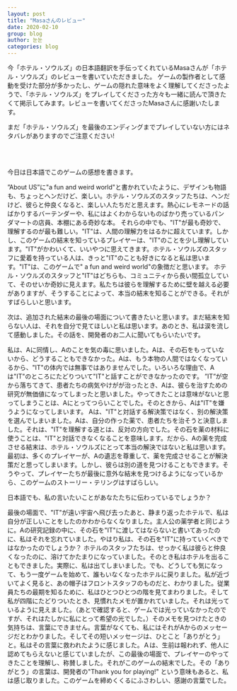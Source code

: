 ```yaml
---
layout: post
title: "Masaさんのレビュー"
date: 2020-02-10
group: blog
author: 눈눈
categories: blog
---
```



 今「ホテル・ソウルズ」の日本語翻訳を手伝ってくれているMasaさんが「ホテル・ソウルズ」のレビューを書いていただきました。 ゲームの製作者として感動を受けた部分が多かったし、ゲームの隠れた意味をよく理解してくださったようで、「ホテル・ソウルズ」をプレイしてくださった方々も一緒に読んで頂きたくて掲示してみます。レビューを書いてくださったMasaさんに感謝いたします。

まだ「ホテル・ソウルズ」を最後のエンディングまでプレイしていない方にはネタバレがありますのでご注意ください!



<br>
<br>



 今日は日本語でこのゲームの感想を書きます。

 ”About US”に"a fun and weird world"と書かれていたように、デザインも物語も、ちょっとヘンだけど、楽しい。ホテル・ソウルズのスタッフたちは、ヘンだけど、彼らと仲良くなると、楽しい人たちだと思えます。熱心にレモネードの話ばかりするバーテンダーや、私にはよくわからないものばかり売っているパンダマートの店員、本棚にある奇妙な本。
 それらの中でも、"IT"が最も奇妙で、理解するのが最も難しい。"IT"は、人間の理解力をはるかに超えています。しかし、このゲームの結末を知っているプレイヤーは、"IT"のことを少し理解しています。"IT"がかわいくて、いいやつに思えてきます。ホテル・ソウルズのスタッフに愛着を持っている人は、きっと"IT"のことも好きになると私は思います。"IT"は、このゲームで" a fun and weird world"の象徴だと思います。
 ホテル・ソウルズのスタッフと"IT"はどちらも、コミュニティから長い間孤立していて、そのせいか奇妙に見えます。私たちは彼らを理解するために壁を越える必要がありますが、そうすることによって、本当の結末を知ることができる。それがすばらしいと思います。

 次は、追加された結末の最後の場面について書きたいと思います。まだ結末を知らない人は、それを自分で見てほしいと私は思います。あのとき、私は涙を流して感動しました。その話を、開発者のお二人に聞いてもらいたいです。

 私は、Aに同情し、Aのことを気の毒に思いました。Aは、その石をもっていないから、どうすることもできなかった。Aは、もう本物の人間ではなくなっているから、"IT"の体内では無事ではありませんでした。いろいろな理由で、Aは"IT"のところにたどりついて"IT"と話すことができなかったのです。
 ”IT”が空から落ちてきて、患者たちの病気やけがが治ったとき、Aは、彼らを治すための研究が無価値になってしまったと思いました。やってきたことは意味がないと思ってしまうことは、Aにとってつらいことでした。そのときから、Aは"IT"を嫌うようになってしまいます。
 Aは、"IT"と対話する解決策ではなく、別の解決策を選んでしまいました。Aは、自分の作った薬で、患者たちを治そうと決意しました。それは、"IT"を理解する道とは、反対の方向でした。その石を薬の材料に使うことは、"IT"と対話できなくなることを意味します。だから、Aの薬を完成させる結末は、ホテル・ソウルズにとって本当の解決ではないと私は思います。
 最初は、多くのプレイヤーが、Aの遺志を尊重して、薬を完成させることが解決策だと思ってしまいます。しかし、彼らは別の道を見つけることもできます。そうやって、プレイヤーたちが最後に意外な結末を見つけるようになっているから、このゲームのストーリー・テリングはすばらしい。

 日本語でも、私の言いたいことがあなたたちに伝わっているでしょうか？

 最後の場面で、"IT"が遠い宇宙へ飛び去ったあと、静まり返ったホテルで、私は自分が正しいことをしたのかわからなくなりました。主人公の薬学者と同じように。Aの研究記録の中に、その石を"IT"に渡してはならないと書いてあったのに、私はそれを忘れていました。やはり私は、その石を"IT"に持っていくべきではなかったのでしょうか？
 ホテルのスタッフたちは、せっかく私は彼らと仲良くなったのに、溶けてかたまりになっていました。そのとき私はホテルを出ることもできました。実際に、私は出てしまいました。でも、どうしても気になって、もう一度ゲームを始めて、誰もいなくなったホテルに戻りました。私が近づいてよく見ると、あの帽子はフロントスタッフのものだと、わかりました。従業員たちの最期を知るために、私はひとつひとつの階を見てまわりました。そして私が四階にたどりついたとき、見慣れたメモが置かれていました。それは光っているように見えました。（あとで確認すると、ゲームでは光っていなかったのですが、それはたしかに私にとって希望の光でした。）そのメモを見つけたときの気持ちは、言葉にできません。言葉がなくても、私にはそれがAからのメッセージだとわかりました。そしてその短いメッセージは、ひとこと「ありがとう」と。私はその言葉に救われたように感じました。Ａは、生前は報われず、他人に認めてもらえないと感じていましたが、この最後の場面で、プレイヤーのやってきたことを理解し、称賛しました。それがこのゲームの結末でした。その「ありがとう」の言葉は、開発者の"Thank you for playing!" という意味もあると、私は感じ取りました。このゲームを締めくくるにふさわしい、感謝の言葉でした。

